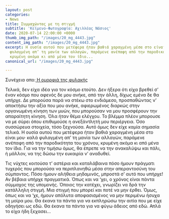 ```yaml
---
layout: post
categories:
- News
title: Συμμαχώντας με τη στιγμή
subtitle: 'Κείμενο-Φωτογραφία: Αχιλλέας Νάσιος'
date: 2020-07-14 22:00:00 +0000
thumb_img_path: "/images/20_mg_4443.jpg"
content_img_path: "/images/20_mg_4443.jpg"
excerpt: Η ουσία αυτού που μετέφερα ήταν βαθιά χαραγμένη μέσα στο είναι μου, καλά
  φυλαγμένη απ’ τη μανία των αλλαγών, παράμενε ανέπαφη από την παροδικότητα του χρόνου,
  κρυμένη ακόμα κι από μένα τον ίδιο...
canonical_url: "/images/20_mg_4443.jpg"

---
```

Συνέχεια απο:<a href="https://hocusphotus.com/posts/anodus-19/" target="blank"> Η ομορφιά της φυλακής</a>


Τελικά, δεν είχα ιδέα για τον κόσμο ετούτο. Δεν ήξερα ότι είχα βρεθεί σ’ έναν κόσμο που αφενός δε μου ανήκε, από την άλλη, δίχως εμένα δε θα υπήρχε. Δε μπορούσα παρά να στέκω στο ενδιάμεσο, προσπαθώντας ν’ αποκτήσω την αξία που μου ανήκε, αφιερωμένος διαρκώς στην οργανωμένη κίνηση των μυών, που μπορούσαν να μου προσφέρουν την απαραίτητη κίνηση. Όλα ήταν θέμα ελέγχου. Το βλέμμα πλέον μπορουσε να με σύρει όπου επιθυμούσε η ανεξάντλητή μου περιέργεια. Όσο συσσώρευα στοιχεία, τόσο ξεχνούσα. Αυτό όμως δεν είχε καμία σημασία τελικά. Η ουσία αυτού που μετέφερα ήταν βαθιά χαραγμένη μέσα στο είναι μου· καλά φυλαγμένη απ’ τη μανία των αλλαγών, παράμενε ανέπαφη από την παροδικότητα του χρόνου, κρυμένη ακόμα κι από μένα τον ίδιο. Για να την τιμήσω όμως, θα έπρεπε να την ανακαλύψω και πάλι, ή μάλλον, να της δώσω την ευκαιρία ν’ αναδυθεί.

Τις νύχτες κοιτούσα τ’ αστέρια και καταλάβαινα πόσο ήμουν πράγματι τυχερός που μπορούσα να περιπλανηθώ μέσα στην απεραντοσύνη του σύμπαντος. Πόσο ήμουν αλήθεια μηδαμινός, μπροστά σ’ αυτό που υπήρχε! Αν βέβαια υπήρχε πραγματικά. Όπως και να ‘χει, ο χρόνος είναι πάντα σύμμαχος της υπομονής. Όποιος την κατέχει, γνωρίζει να δρά την κατάλληλη στιγμή. Μια στιγμή που μπορεί και ποτέ να μην έρθει. Όμως, όπως και να ‘χε, ήμουν απόλυτα αποφασισμένος να μην περιμένω ήσυχα τη μοίρα μου. Θα έκανα τα πάντα για να εκπληρώσω την αιτία που με είχε οδηγήσει ως εδώ. Θα έκανα τα πάντα για να φύγω άδειος από εδώ. Απλά το είχα ήδη ξεχασει...